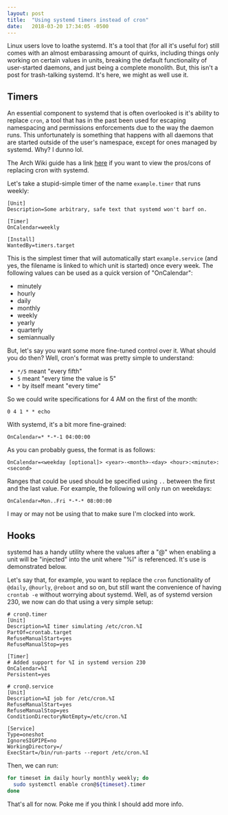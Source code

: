 ```yaml
---
layout: post
title:  "Using systemd timers instead of cron"
date:   2018-03-20 17:34:05 -0500
---
```


Linux users love to loathe systemd. It's a tool that (for all it's useful for)
still comes with an almost embarassing amount of quirks, including things only
working on certain values in units, breaking the default functionality of
user-started daemons, and just being a complete monolith. But, this isn't a
post for trash-talking systemd. It's here, we might as well use it.

## Timers

An essential component to systemd that is often overlooked is it's ability to
replace `cron`, a tool that has in the past been used for escaping namespacing
and permissions enforcements due to the way the daemon runs. This unfortunately
is something that happens with all daemons that are started outside of the
user's namespace, except for ones managed by systemd. Why? I dunno lol.

The Arch Wiki guide has a link
[here](https://wiki.archlinux.org/index.php/Systemd/Timers) if you want to view
the pros/cons of replacing cron with systemd.

Let's take a stupid-simple timer of the name `example.timer` that runs weekly:

```
[Unit]
Description=Some arbitrary, safe text that systemd won't barf on.

[Timer]
OnCalendar=weekly

[Install]
WantedBy=timers.target
```

This is the simplest timer that will automatically start `example.service` (and
yes, the filename is linked to which unit is started) once every week. The
following values can be used as a quick version of "OnCalendar":

- minutely
- hourly
- daily
- monthly
- weekly
- yearly
- quarterly
- semiannually

But, let's say you want some more fine-tuned control over it. What should you
do then? Well, cron's format was pretty simple to understand:

- `*/5` meant "every fifth"
- `5` meant "every time the value is 5"
- `*` by itself meant "every time"

So we could write specifications for 4 AM on the first of the month:

```
0 4 1 * * echo 
```

With systemd, it's a bit more fine-grained:

```
OnCalendar=* *-*-1 04:00:00
```

As you can probably guess, the format is as follows:

```
OnCalendar=<weekday [optional]> <year>-<month>-<day> <hour>:<minute>:<second>
```

Ranges that could be used should be specified using `..` between the first and
the last value. For example, the following will only run on weekdays:

```
OnCalendar=Mon..Fri *-*-* 08:00:00
```

I may or may not be using that to make sure I'm clocked into work.

## Hooks

systemd has a handy utility where the values after a "@" when enabling a unit
will be "injected" into the unit where "%I" is referenced. It's use is
demonstrated below.

Let's say that, for example, you want to replace the `cron` functionality of
`@daily`, `@hourly`, `@reboot` and so on, but still want the convenience of
having `crontab -e` without worrying about systemd. Well, as of systemd
version 230, we now can do that using a very simple setup:

```
# cron@.timer
[Unit]
Description=%I timer simulating /etc/cron.%I
PartOf=crontab.target
RefuseManualStart=yes
RefuseManualStop=yes

[Timer]
# Added support for %I in systemd version 230
OnCalendar=%I
Persistent=yes
```

```
# cron@.service
[Unit]
Description=%I job for /etc/cron.%I
RefuseManualStart=yes
RefuseManualStop=yes
ConditionDirectoryNotEmpty=/etc/cron.%I

[Service]
Type=oneshot
IgnoreSIGPIPE=no
WorkingDirectory=/
ExecStart=/bin/run-parts --report /etc/cron.%I
```

Then, we can run:

```sh
for timeset in daily hourly monthly weekly; do
  sudo systemctl enable cron@${timeset}.timer
done
```

That's all for now. Poke me if you think I should add more info.
